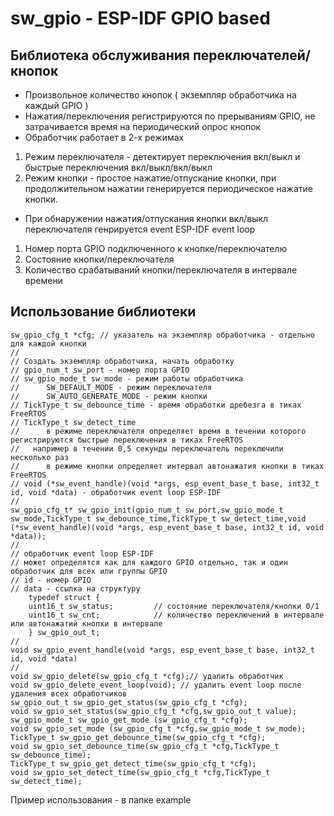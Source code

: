 #  sw_gpio - ESP-IDF GPIO based 
## Библиотека обслуживания переключателей/кнопок
- Произвольное количество кнопок ( экземпляр обработчика на каждый GPIO )
- Нажатия/переключения регистрируются по прерываниям GPIO, не затрачивается время на периодический опрос кнопок
- Обработчик работает в 2-х режимах
1. Режим переключателя - детектирует переключения вкл/выкл и быстрые переключения вкл/выкл/вкл/выкл
2. Режим кнопки  - простое нажатие/отпускание кнопки, при продолжительном нажатии генерируется периодическое нажатие кнопки.
- При обнаружении нажатия/отпускания кнопки вкл/выкл переключателя генрируется event ESP-IDF event loop
1. Номер порта GPIO подключенного к кнопке/переключателю
2. Состояние кнопки/переключателя
3. Количество срабатываний кнопки/переключателя в интервале времени

## Использование библиотеки
    sw_gpio_cfg_t *cfg; // указатель на экземпляр обработчика - отдельно для каждой кнопки
    //
    // Создать экземпляр обработчика, начать обработку
    // gpio_num_t sw_port - номер порта GPIO
    // sw_gpio_mode_t sw_mode - режим работы обработчика
    //      SW_DEFAULT_MODE - режим переключателя
    //      SW_AUTO_GENERATE_MODE - режим кнопки
    // TickType_t sw_debounce_time - время обработки дребезга в тиках FreeRTOS 
    // TickType_t sw_detect_time
    //      в режиме переключателя определяет время в течении которого регистрируются быстрые переключения в тиках FreeRTOS
    //   например в течении 0,5 секунды переключатель переключили несколько раз
    //      в режиме кнопки определяет интервал автонажатия кнопки в тиках FreeRTOS
    // void (*sw_event_handle)(void *args, esp_event_base_t base, int32_t id, void *data) - обработчик event loop ESP-IDF
    //
    sw_gpio_cfg_t* sw_gpio_init(gpio_num_t sw_port,sw_gpio_mode_t sw_mode,TickType_t sw_debounce_time,TickType_t sw_detect_time,void (*sw_event_handle)(void *args, esp_event_base_t base, int32_t id, void *data)); 
    //
    // обработчик event loop ESP-IDF
    // может определятся как для каждого GPIO отдельно, так и один обработчик для всех или группы GPIO
    // id - номер GPIO
    // data - ссылка на структуру
        typedef struct {
        uint16_t sw_status;         // состояние переключателя/кнопки 0/1
        uint16_t sw_cnt;            // количество переключений в интервале или автонажатий кнопки в интервале
        } sw_gpio_out_t;
    //
    void sw_gpio_event_handle(void *args, esp_event_base_t base, int32_t id, void *data)
    //
    void sw_gpio_delete(sw_gpio_cfg_t *cfg);// удалить обработчик
    void sw_gpio_delete_event_loop(void); // удалить event loop после удаления всех обработчиков
    sw_gpio_out_t sw_gpio_get_status(sw_gpio_cfg_t *cfg);
    void sw_gpio_set_status(sw_gpio_cfg_t *cfg,sw_gpio_out_t value);
    sw_gpio_mode_t sw_gpio_get_mode (sw_gpio_cfg_t *cfg);
    void sw_gpio_set_mode (sw_gpio_cfg_t *cfg,sw_gpio_mode_t sw_mode);
    TickType_t sw_gpio_get_debounce_time(sw_gpio_cfg_t *cfg);
    void sw_gpio_set_debounce_time(sw_gpio_cfg_t *cfg,TickType_t sw_debounce_time);
    TickType_t sw_gpio_get_detect_time(sw_gpio_cfg_t *cfg);
    void sw_gpio_set_detect_time(sw_gpio_cfg_t *cfg,TickType_t sw_detect_time);


Пример использования - в папке example





